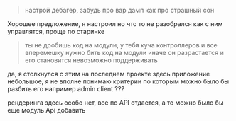>  настрой дебагер, забудь про вар дамп как про страшный сон

Хорошее предложение, я настроил но что то не разобрался как с ним управлятся, проще по старинке 

>ты не дробишь код на модули, у тебя куча контроллеров и все вперемешку
>нужно бить код на модули иначе он разрастается и его становится невозможно поддерживать
    
да, я столкнулся с этим на последнем проекте
здесь приложение небольшое, я не вполне понимаю критерии по которым можно было бы разбить его
например admin client ???

рендеринга здесь особо нет, все по API отдается, а то можно было бы еще модуль Api добавить
